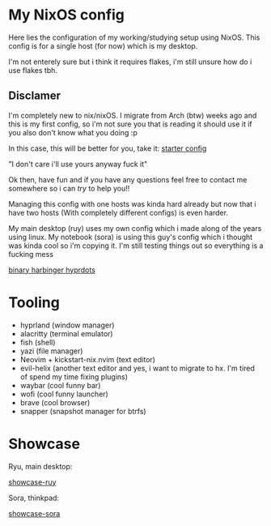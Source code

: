 # My NixOS config

Here lies the configuration of my working/studying setup using NixOS. This config is for a single host (for now) which is my desktop.

I'm not enterely sure but i think it requires flakes, i'm still unsure how do i use flakes tbh.

## Disclamer

I'm completely new to nix/nixOS. I migrate from Arch (btw) weeks ago and this is my first config, so i'm not sure you that is reading it should use it if you also don't know what you doing :p

In this case, this will be better for you, take it: [starter config](https://github.com/Misterio77/nix-starter-configs)

"I don't care i'll use yours anyway fuck it"

Ok then, have fun and if you have any questions feel free to contact me somewhere so i can *try* to help you!!

Managing this config with one hosts was kinda hard already but now that i have two hosts (With completely different configs) is even harder.

My main desktop (ruy) uses my own config which i made along of the years using linux. My notebook (sora) is using this guy's config which i thought was kinda cool so i'm copying it. I'm still testing things out so everything is a fucking mess

[binary harbinger hyprdots](https://github.com/BinaryHarbinger/hyprdots)


# Tooling

-  hyprland (window manager)
-  alacritty (terminal emulator)
-  fish (shell)
-  yazi (file manager)
-  Neovim + kickstart-nix.nvim (text editor)
-  evil-helix (another text editor and yes, i want to migrate to hx. I'm tired of spend my time fixing plugins)
-  waybar (cool funny bar)
-  wofi (cool funny launcher)
-  brave (cool browser)
-  snapper (snapshot manager for btrfs)

# Showcase

Ryu, main desktop:

[showcase-ruy](./showcase.png)

Sora, thinkpad:

[showcase-sora](./showcase-sora.png)
